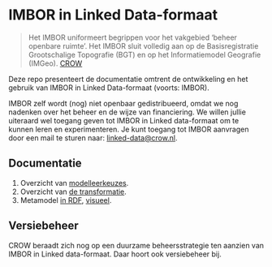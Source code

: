 # IMBOR in Linked Data-formaat

> Het IMBOR uniformeert begrippen voor het vakgebied ‘beheer openbare ruimte’. 
> Het IMBOR sluit volledig aan op de Basisregistratie Grootschalige Topografie (BGT) en op het Informatiemodel Geografie (IMGeo).
> [CROW](https://www.crow.nl/thema-s/management-openbare-ruimte/imbor/over-imbor)

Deze repo presenteert de documentatie omtrent de ontwikkeling en het gebruik van IMBOR in Linked Data-formaat (voorts: IMBOR). 

IMBOR zelf wordt (nog) niet openbaar gedistribueerd, omdat we nog nadenken over het beheer en de wijze van financiering. 
We willen jullie uiteraard wel toegang geven tot IMBOR in Linked data-formaat om te kunnen leren en experimenteren. 
Je kunt toegang tot IMBOR aanvragen door een mail te sturen naar: <linked-data@crow.nl>. 

## Documentatie

1. Overzicht van [modelleerkeuzes][1].
1. Overzicht van [de transformatie][2].
1. Metamodel [in RDF][3], [visueel][4].

[1]: https://stichting-crow.github.io/otl-bim-pro/index.html
[2]: blob/master/data/README.md
[3]: blob/master/data/datamodel.shapes.ttl
[4]: blob/master/supporting_files/README.md

## Versiebeheer

CROW beraadt zich nog op een duurzame beheersstrategie ten aanzien van IMBOR in Linked data-formaat. 
Daar hoort ook versiebeheer bij. 
